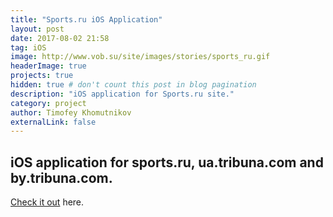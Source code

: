 ```yaml
---
title: "Sports.ru iOS Application"
layout: post
date: 2017-08-02 21:58
tag: iOS
image: http://www.vob.su/site/images/stories/sports_ru.gif
headerImage: true
projects: true
hidden: true # don't count this post in blog pagination
description: "iOS application for Sports.ru site."
category: project
author: Timofey Khomutnikov
externalLink: false
---
```

iOS application for sports.ru, ua.tribuna.com and by.tribuna.com.
---

[Check it out](https://itunes.apple.com/ru/app/sports.ru-futbol-hokkej-olimpijskie/id542339626?mt=8) here.
